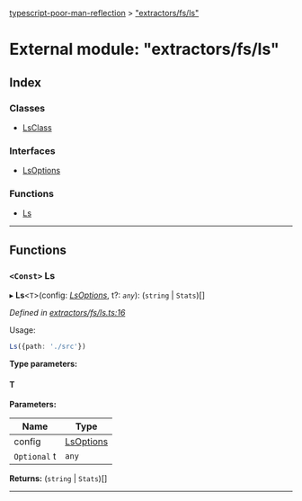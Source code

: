 [typescript-poor-man-reflection](../README.md) > ["extractors/fs/ls"](../modules/_extractors_fs_ls_.md)

# External module: "extractors/fs/ls"

## Index

### Classes

* [LsClass](../classes/_extractors_fs_ls_.lsclass.md)

### Interfaces

* [LsOptions](../interfaces/_extractors_fs_ls_.lsoptions.md)

### Functions

* [Ls](_extractors_fs_ls_.md#ls)

---

## Functions

<a id="ls"></a>

### `<Const>` Ls

▸ **Ls**<`T`>(config: *[LsOptions](../interfaces/_extractors_fs_ls_.lsoptions.md)*, t?: *`any`*): (`string` \| `Stats`)[]

*Defined in [extractors/fs/ls.ts:16](https://github.com/cancerberoSgx/typescript-poor-man-reflection/blob/2245c2e/src/extractors/fs/ls.ts#L16)*

Usage:

```ts
Ls({path: './src'})
```

**Type parameters:**

#### T 
**Parameters:**

| Name | Type |
| ------ | ------ |
| config | [LsOptions](../interfaces/_extractors_fs_ls_.lsoptions.md) |
| `Optional` t | `any` |

**Returns:** (`string` \| `Stats`)[]

___

